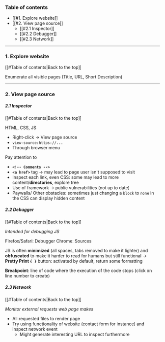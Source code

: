 ### Table of contents
- [[#1. Explore website]]
- [[#2. View page source]]
	- [[#2.1 Inspector]]
	- [[#2.2 Debugger]]
	- [[#2.3 Network]]

___
### 1. Explore website
[[#Table of contents|Back to the top]]

Enumerate all visible pages (Title, URL, Short Description)

___
### 2. View page source
##### 2.1 Inspector
[[#Table of contents|Back to the top]]

HTML, CSS, JS
- Right-click $\rightarrow$ View page source
- `view-source:https://...`
- Through browser menu

Pay attention to
- **`<!-- Comments -->`**
- **`<a href>`** tag $\rightarrow$ may lead to page user isn't supposed to visit
- Inspect each link, even CSS: some may lead to more content/**directories**, explore tree
- Use of framework $\rightarrow$ public vulnerabilities (not up to date)
- Paywalls/ Other obstacles: sometimes just changing a `block` to `none` in the CSS can display hidden content

##### 2.2 Debugger
[[#Table of contents|Back to the top]]

*Intended for debugging JS*

Firefox/Safari: Debugger
Chrome: Sources

JS is often **minimized** (all spaces, tabs removed to make it lighter) and **obfuscated** to make it harder to read for humans but still functional
$\rightarrow$ **Pretty Print `{ }`** button: activated by default, return some formatting

**Breakpoint**: line of code where the execution of the code stops (click on line number to create)

##### 2.3 Network
[[#Table of contents|Back to the top]]

*Monitor external requests web page makes*

- All requested files to render page
- Try using functionality of website (contact form for instance) and inspect network event
	- Might generate interesting URL to inspect furthermore

